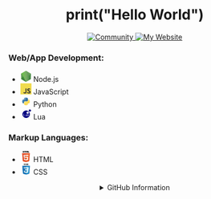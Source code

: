 <div align="center">

# print("Hello World")
  <a href="https://discord.gg/WpuYSe3xGt">
    <img src="https://img.shields.io/discord/905979173070340097.svg?label=Discord&logo=Discord&colorB=7289da&style=for-the-badge" alt="Community">
  </a>
  <a href="https://neko.abadima.ml/">
    <img src="https://img.shields.io/website?label=Website&style=for-the-badge&url=https%3A%2F%2Fneko.abadima.ml" alt="My Website">
  </a>
</div>

### Web/App Development:

- <img alt="Node.js" width="22px" src="https://raw.githubusercontent.com/github/explore/80688e429a7d4ef2fca1e82350fe8e3517d3494d/topics/nodejs/nodejs.png" /> Node.js
- <img alt="JavaScript" width="22px" src="https://raw.githubusercontent.com/github/explore/80688e429a7d4ef2fca1e82350fe8e3517d3494d/topics/javascript/javascript.png" /> JavaScript
- <img alt="Python" width="22px" src="https://raw.githubusercontent.com/github/explore/80688e429a7d4ef2fca1e82350fe8e3517d3494d/topics/python/python.png" /> Python
- <img alt="Roblox Lua" width="22px" src="https://raw.githubusercontent.com/github/explore/80688e429a7d4ef2fca1e82350fe8e3517d3494d/topics/lua/lua.png" /> Lua

### Markup Languages:

- <img alt="HTML" width="22px" src="https://raw.githubusercontent.com/github/explore/80688e429a7d4ef2fca1e82350fe8e3517d3494d/topics/html/html.png" /> HTML
- <img alt="CSS" width="22px" src="https://raw.githubusercontent.com/github/explore/80688e429a7d4ef2fca1e82350fe8e3517d3494d/topics/css/css.png" /> CSS


<div align="center">
  <details>
    <summary>GitHub Information</summary>
    <img align="center" alt="Statistics" src="https://github-readme-stats.vercel.app/api?username=Abadima&show_icons=true&count_private=true&hide_border=true&theme=midnight-purple" />
    <img align="center" alt="Public Lang" src="https://github-readme-stats.vercel.app/api/top-langs/?username=Abadima&layout=compact&theme=midnight-purple&hide_border=true" />
  </details>
</div>
